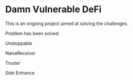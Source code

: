 # Damn Vulnerable DeFi

This is an ongoing project aimed at solving the challenges.

Problem has been solved:

Unstoppable

NaiveReceiver

Truster

Side Entrance

